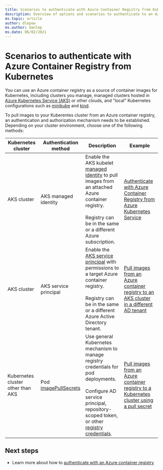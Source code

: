 ```yaml
---
title: Scenarios to authenticate with Azure Container Registry from Kubernetes 
description: Overview of options and scenarios to authenticate to an Azure container registry from a Kubernetes cluster to pull container images
ms.topic: article
author: dlepow
ms.author: danlep
ms.date: 06/02/2021
---
```


# Scenarios to authenticate with Azure Container Registry from Kubernetes


You can use an Azure container registry as a source of container images for Kubernetes, including clusters you manage, managed clusters hosted in [Azure Kubernetes Service (AKS)](../aks/intro-kubernetes.md) or other clouds, and "local" Kubernetes configurations such as [minikube](https://minikube.sigs.k8s.io/) and [kind](https://kind.sigs.k8s.io/). 

To pull images to your Kuberentes cluster from an Azure container registry, an authentication and authorization mechanism needs to be established. Depending on your cluster environment, choose one of the following methods:


| Kubernetes cluster |Authentication method  | Description  | Example | 
|---------|---------|---------|----------|
| AKS cluster |AKS managed identity    |  Enable the AKS kubelet [managed identity](../aks/use-managed-identity.md) to pull images from an attached Azure container registry.<br/><br/> Registry can be in the same or a different Azure subscription.      | [Authenticate with Azure Container Registry from Azure Kubernetes Service](../aks/cluster-container-registry-integration.md?toc=/azure/container-registry/toc.json&bc=/azure/container-registry/breadcrumb/toc.json)| 
| AKS cluster | AKS service principal     | Enable the [AKS service principal](../aks/kubernetes-service-principal.md) with permissions to a target Azure container registry.<br/><br/>Registry can be in the same or a different Azure Active Directory tenant.        | [Pull images from an Azure container registry to an AKS cluster in a different AD tenant](authenticate-aks-cross-tenant.md)
| Kubernetes cluster other than AKS |Pod [imagePullSecrets](https://kubernetes.io/docs/tasks/configure-pod-container/pull-image-private-registry/)   |  Use general Kubernetes mechanism to manage registry credentials for pod deployments.<br/><br/>Configure AD service principal, repository-scoped token, or other [registry credentials](container-registry-authentication.md).  | [Pull images from an Azure container registry to a Kubernetes cluster using a pull secret](container-registry-auth-kubernetes.md) | 



## Next steps

* Learn more about how to [authenticate with an Azure container registry](container-registry-authentication.md)
